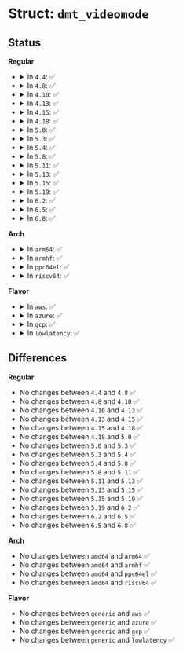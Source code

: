 # Struct: <code>dmt_videomode</code>

## Status
<b>Regular</b>
<ul>
<li>
<details>
<summary>In <code>4.4</code>: ✅</summary>

```c
struct dmt_videomode {
    u32 dmt_id;
    u32 std_2byte_code;
    u32 cvt_3byte_code;
    const struct fb_videomode *mode;
};
```
</details>
</li>
<li>
<details>
<summary>In <code>4.8</code>: ✅</summary>

```c
struct dmt_videomode {
    u32 dmt_id;
    u32 std_2byte_code;
    u32 cvt_3byte_code;
    const struct fb_videomode *mode;
};
```
</details>
</li>
<li>
<details>
<summary>In <code>4.10</code>: ✅</summary>

```c
struct dmt_videomode {
    u32 dmt_id;
    u32 std_2byte_code;
    u32 cvt_3byte_code;
    const struct fb_videomode *mode;
};
```
</details>
</li>
<li>
<details>
<summary>In <code>4.13</code>: ✅</summary>

```c
struct dmt_videomode {
    u32 dmt_id;
    u32 std_2byte_code;
    u32 cvt_3byte_code;
    const struct fb_videomode *mode;
};
```
</details>
</li>
<li>
<details>
<summary>In <code>4.15</code>: ✅</summary>

```c
struct dmt_videomode {
    u32 dmt_id;
    u32 std_2byte_code;
    u32 cvt_3byte_code;
    const struct fb_videomode *mode;
};
```
</details>
</li>
<li>
<details>
<summary>In <code>4.18</code>: ✅</summary>

```c
struct dmt_videomode {
    u32 dmt_id;
    u32 std_2byte_code;
    u32 cvt_3byte_code;
    const struct fb_videomode *mode;
};
```
</details>
</li>
<li>
<details>
<summary>In <code>5.0</code>: ✅</summary>

```c
struct dmt_videomode {
    u32 dmt_id;
    u32 std_2byte_code;
    u32 cvt_3byte_code;
    const struct fb_videomode *mode;
};
```
</details>
</li>
<li>
<details>
<summary>In <code>5.3</code>: ✅</summary>

```c
struct dmt_videomode {
    u32 dmt_id;
    u32 std_2byte_code;
    u32 cvt_3byte_code;
    const struct fb_videomode *mode;
};
```
</details>
</li>
<li>
<details>
<summary>In <code>5.4</code>: ✅</summary>

```c
struct dmt_videomode {
    u32 dmt_id;
    u32 std_2byte_code;
    u32 cvt_3byte_code;
    const struct fb_videomode *mode;
};
```
</details>
</li>
<li>
<details>
<summary>In <code>5.8</code>: ✅</summary>

```c
struct dmt_videomode {
    u32 dmt_id;
    u32 std_2byte_code;
    u32 cvt_3byte_code;
    const struct fb_videomode *mode;
};
```
</details>
</li>
<li>
<details>
<summary>In <code>5.11</code>: ✅</summary>

```c
struct dmt_videomode {
    u32 dmt_id;
    u32 std_2byte_code;
    u32 cvt_3byte_code;
    const struct fb_videomode *mode;
};
```
</details>
</li>
<li>
<details>
<summary>In <code>5.13</code>: ✅</summary>

```c
struct dmt_videomode {
    u32 dmt_id;
    u32 std_2byte_code;
    u32 cvt_3byte_code;
    const struct fb_videomode *mode;
};
```
</details>
</li>
<li>
<details>
<summary>In <code>5.15</code>: ✅</summary>

```c
struct dmt_videomode {
    u32 dmt_id;
    u32 std_2byte_code;
    u32 cvt_3byte_code;
    const struct fb_videomode *mode;
};
```
</details>
</li>
<li>
<details>
<summary>In <code>5.19</code>: ✅</summary>

```c
struct dmt_videomode {
    u32 dmt_id;
    u32 std_2byte_code;
    u32 cvt_3byte_code;
    const struct fb_videomode *mode;
};
```
</details>
</li>
<li>
<details>
<summary>In <code>6.2</code>: ✅</summary>

```c
struct dmt_videomode {
    u32 dmt_id;
    u32 std_2byte_code;
    u32 cvt_3byte_code;
    const struct fb_videomode *mode;
};
```
</details>
</li>
<li>
<details>
<summary>In <code>6.5</code>: ✅</summary>

```c
struct dmt_videomode {
    u32 dmt_id;
    u32 std_2byte_code;
    u32 cvt_3byte_code;
    const struct fb_videomode *mode;
};
```
</details>
</li>
<li>
<details>
<summary>In <code>6.8</code>: ✅</summary>

```c
struct dmt_videomode {
    u32 dmt_id;
    u32 std_2byte_code;
    u32 cvt_3byte_code;
    const struct fb_videomode *mode;
};
```
</details>
</li>
</ul>
<b>Arch</b>
<ul>
<li>
<details>
<summary>In <code>arm64</code>: ✅</summary>

```c
struct dmt_videomode {
    u32 dmt_id;
    u32 std_2byte_code;
    u32 cvt_3byte_code;
    const struct fb_videomode *mode;
};
```
</details>
</li>
<li>
<details>
<summary>In <code>armhf</code>: ✅</summary>

```c
struct dmt_videomode {
    u32 dmt_id;
    u32 std_2byte_code;
    u32 cvt_3byte_code;
    const struct fb_videomode *mode;
};
```
</details>
</li>
<li>
<details>
<summary>In <code>ppc64el</code>: ✅</summary>

```c
struct dmt_videomode {
    u32 dmt_id;
    u32 std_2byte_code;
    u32 cvt_3byte_code;
    const struct fb_videomode *mode;
};
```
</details>
</li>
<li>
<details>
<summary>In <code>riscv64</code>: ✅</summary>

```c
struct dmt_videomode {
    u32 dmt_id;
    u32 std_2byte_code;
    u32 cvt_3byte_code;
    const struct fb_videomode *mode;
};
```
</details>
</li>
</ul>
<b>Flavor</b>
<ul>
<li>
<details>
<summary>In <code>aws</code>: ✅</summary>

```c
struct dmt_videomode {
    u32 dmt_id;
    u32 std_2byte_code;
    u32 cvt_3byte_code;
    const struct fb_videomode *mode;
};
```
</details>
</li>
<li>
<details>
<summary>In <code>azure</code>: ✅</summary>

```c
struct dmt_videomode {
    u32 dmt_id;
    u32 std_2byte_code;
    u32 cvt_3byte_code;
    const struct fb_videomode *mode;
};
```
</details>
</li>
<li>
<details>
<summary>In <code>gcp</code>: ✅</summary>

```c
struct dmt_videomode {
    u32 dmt_id;
    u32 std_2byte_code;
    u32 cvt_3byte_code;
    const struct fb_videomode *mode;
};
```
</details>
</li>
<li>
<details>
<summary>In <code>lowlatency</code>: ✅</summary>

```c
struct dmt_videomode {
    u32 dmt_id;
    u32 std_2byte_code;
    u32 cvt_3byte_code;
    const struct fb_videomode *mode;
};
```
</details>
</li>
</ul>

## Differences
<b>Regular</b>
<ul>
<li>
No changes between <code>4.4</code> and <code>4.8</code> ✅
</li>
<li>
No changes between <code>4.8</code> and <code>4.10</code> ✅
</li>
<li>
No changes between <code>4.10</code> and <code>4.13</code> ✅
</li>
<li>
No changes between <code>4.13</code> and <code>4.15</code> ✅
</li>
<li>
No changes between <code>4.15</code> and <code>4.18</code> ✅
</li>
<li>
No changes between <code>4.18</code> and <code>5.0</code> ✅
</li>
<li>
No changes between <code>5.0</code> and <code>5.3</code> ✅
</li>
<li>
No changes between <code>5.3</code> and <code>5.4</code> ✅
</li>
<li>
No changes between <code>5.4</code> and <code>5.8</code> ✅
</li>
<li>
No changes between <code>5.8</code> and <code>5.11</code> ✅
</li>
<li>
No changes between <code>5.11</code> and <code>5.13</code> ✅
</li>
<li>
No changes between <code>5.13</code> and <code>5.15</code> ✅
</li>
<li>
No changes between <code>5.15</code> and <code>5.19</code> ✅
</li>
<li>
No changes between <code>5.19</code> and <code>6.2</code> ✅
</li>
<li>
No changes between <code>6.2</code> and <code>6.5</code> ✅
</li>
<li>
No changes between <code>6.5</code> and <code>6.8</code> ✅
</li>
</ul>
<b>Arch</b>
<ul>
<li>
No changes between <code>amd64</code> and <code>arm64</code> ✅
</li>
<li>
No changes between <code>amd64</code> and <code>armhf</code> ✅
</li>
<li>
No changes between <code>amd64</code> and <code>ppc64el</code> ✅
</li>
<li>
No changes between <code>amd64</code> and <code>riscv64</code> ✅
</li>
</ul>
<b>Flavor</b>
<ul>
<li>
No changes between <code>generic</code> and <code>aws</code> ✅
</li>
<li>
No changes between <code>generic</code> and <code>azure</code> ✅
</li>
<li>
No changes between <code>generic</code> and <code>gcp</code> ✅
</li>
<li>
No changes between <code>generic</code> and <code>lowlatency</code> ✅
</li>
</ul>
